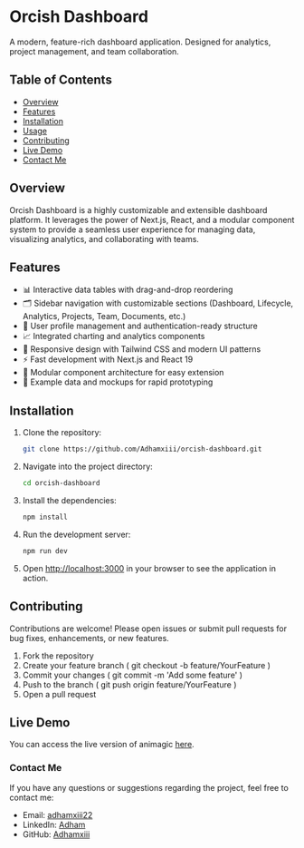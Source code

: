 # Orcish Dashboard

A modern, feature-rich dashboard application. Designed for analytics, project management, and team collaboration.

## Table of Contents

- [Overview](#overview)
- [Features](#features)
- [Installation](#installation)
- [Usage](#usage)
- [Contributing](#contributing)
- [Live Demo](#live-demo)
- [Contact Me](#contact-me)

## Overview

Orcish Dashboard is a highly customizable and extensible dashboard platform. It leverages the power of Next.js, React, and a modular component system to provide a seamless user experience for managing data, visualizing analytics, and collaborating with teams.

## Features

- 📊 Interactive data tables with drag-and-drop reordering
- 🗂️ Sidebar navigation with customizable sections (Dashboard, Lifecycle, Analytics, Projects, Team, Documents, etc.)
- 👥 User profile management and authentication-ready structure
- 📈 Integrated charting and analytics components
- 🎨 Responsive design with Tailwind CSS and modern UI patterns
- ⚡ Fast development with Next.js and React 19
- 🧩 Modular component architecture for easy extension
- 📝 Example data and mockups for rapid prototyping

## Installation

1. Clone the repository:

   ```bash
   git clone https://github.com/Adhamxiii/orcish-dashboard.git
   ```

2. Navigate into the project directory:

   ```bash
   cd orcish-dashboard
   ```

3. Install the dependencies:

   ```bash
   npm install
   ```

4. Run the development server:

   ```bash
   npm run dev
   ```

5. Open [http://localhost:3000](http://localhost:3000) in your browser to see the application in action.

## Contributing
Contributions are welcome! Please open issues or submit pull requests for bug fixes, enhancements, or new features.

1. Fork the repository
2. Create your feature branch ( git checkout -b feature/YourFeature )
3. Commit your changes ( git commit -m 'Add some feature' )
4. Push to the branch ( git push origin feature/YourFeature )
5. Open a pull request

## Live Demo

You can access the live version of animagic [here](https://doit-khaki.vercel.app/).

### Contact Me

If you have any questions or suggestions regarding the project, feel free to contact me:

- Email: [adhamxiii22](mailto:adhamxiii22@gmail.com)
- LinkedIn: [Adham](https://www.linkedin.com/in/adhamnasser/)
- GitHub: [Adhamxiii](https://github.com/Adhamxiii)